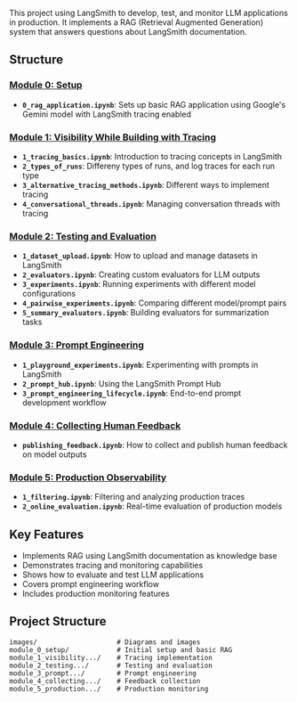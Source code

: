 This project using LangSmith to develop, test, and monitor LLM applications in production. It implements a RAG (Retrieval Augmented Generation) system that answers questions about LangSmith documentation.

## Structure

### [Module 0: Setup](./module_0_setup)
- **`0_rag_application.ipynb`**: Sets up basic RAG application using Google's Gemini model with LangSmith tracing enabled

### [Module 1: Visibility While Building with Tracing](./module_1_visibility_while_building_with_tracing)
- **`1_tracing_basics.ipynb`**: Introduction to tracing concepts in LangSmith
- **`2_types_of_runs`**: Differeny types of runs, and log traces for each run type
- **`3_alternative_tracing_methods.ipynb`**: Different ways to implement tracing
- **`4_conversational_threads.ipynb`**: Managing conversation threads with tracing

### [Module 2: Testing and Evaluation](./module_2_testing_and_evaluation)
- **`1_dataset_upload.ipynb`**: How to upload and manage datasets in LangSmith
- **`2_evaluators.ipynb`**: Creating custom evaluators for LLM outputs
- **`3_experiments.ipynb`**: Running experiments with different model configurations
- **`4_pairwise_experiments.ipynb`**: Comparing different model/prompt pairs
- **`5_summary_evaluators.ipynb`**: Building evaluators for summarization tasks

### [Module 3: Prompt Engineering](./module_3_prompt_engineering)
- **`1_playground_experiments.ipynb`**: Experimenting with prompts in LangSmith
- **`2_prompt_hub.ipynb`**: Using the LangSmith Prompt Hub
- **`3_prompt_engineering_lifecycle.ipynb`**: End-to-end prompt development workflow

### [Module 4: Collecting Human Feedback](./module_4_collecting_human_feedback)
- **`publishing_feedback.ipynb`**: How to collect and publish human feedback on model outputs

### [Module 5: Production Observability](./module_5_production_observability)
- **`1_filtering.ipynb`**: Filtering and analyzing production traces
- **`2_online_evaluation.ipynb`**: Real-time evaluation of production models

## Key Features
- Implements RAG using LangSmith documentation as knowledge base
- Demonstrates tracing and monitoring capabilities
- Shows how to evaluate and test LLM applications
- Covers prompt engineering workflow
- Includes production monitoring features

## Project Structure
```
images/                    # Diagrams and images
module_0_setup/            # Initial setup and basic RAG
module_1_visibility.../    # Tracing implementation
module_2_testing.../       # Testing and evaluation
module_3_prompt.../        # Prompt engineering
module_4_collecting.../    # Feedback collection
module_5_production.../    # Production monitoring
```

